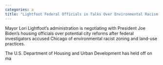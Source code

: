 ```yaml
---
categories: a
title: "Lightfoot Federal Officials in Talks Over Environmental Racism Probe"
---
```


Mayor Lori Lightfoot’s administration is negotiating with President Joe Biden’s housing officials over potential city reforms after federal investigators accused Chicago of environmental racist zoning and land-use practices.



The U.S. Department of Housing and Urban Development has held off on ma